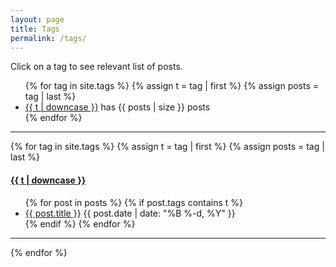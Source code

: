 ```yaml
---
layout: page
title: Tags
permalink: /tags/
---
```


Click on a tag to see relevant list of posts.

<ul class="tags">
{% for tag in site.tags %}
  {% assign t = tag | first %}
  {% assign posts = tag | last %}
  <li><a href="/tag/#{{t | downcase | replace:" ","-" }}">{{ t | downcase }}</a> has {{ posts | size }} posts</li>
{% endfor %}
</ul>

---

{% for tag in site.tags %}
  {% assign t = tag | first %}
  {% assign posts = tag | last %}

<h4><a name="{{t | downcase | replace:" ","-" }}"></a><a class="internal" href="/tag/#{{t | downcase | replace:" ","-" }}">{{ t | downcase }}</a></h4>
<ul>
{% for post in posts %}
  {% if post.tags contains t %}
  <li>
    <a href="{{ post.url }}">{{ post.title }}</a>
    <span class="date">{{ post.date | date: "%B %-d, %Y"  }}</span>
  </li>
  {% endif %}
{% endfor %}
</ul>

---

{% endfor %}
